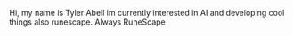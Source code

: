 Hi, my name is Tyler Abell  im currently interested in AI and developing cool things also runescape. Always RuneScape
